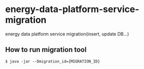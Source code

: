 # energy-data-platform-service-migration
energy data platform service migration(insert, update DB...)

## How to run migration tool
```shell script
$ java -jar --Dmigration_id={MIGRATION_ID}
```
